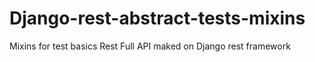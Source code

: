 # Django-rest-abstract-tests-mixins
Mixins for test basics Rest Full API maked on Django rest framework
